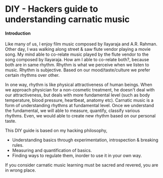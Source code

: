 DIY - Hackers guide to understanding carnatic music
=====================================================

#### Introduction
Like many of us, I enjoy film music composed by Ilayaraja and A.R. Rahman. Other day, I was walking along street & saw flute vendor playing a movie song. My mind able to co-relate music played by the flute vendor to the song composed by Ilayaraja. How am I able to co-relate both?, because both are in same rhythm. Rhythm is what we perceive when we listen to music. Rhythm is subjective. Based on our mood/taste/culture we prefer certain rhythms over other.

In one way, rhythm is like physical attractiveness of human beings. When we approach physician for a non-cosmetic treatment, he doesn't deal with our attractiveness, but deals with more fundamental level (such as body temperature, blood pressure, heartbeat, anatomy etc). Carnatic music is a form of understanding rhythms at fundamental level. Once we understand the fundamental, we will able to measure, quantify, classify various rhythms. Even, we would able to create new rhythm based on our personal taste.

This DIY guide is based on my hacking philosophy,

-	Understanding basics through experimentation, introspection & breaking rules.
-	Measuring and quantification of basics.
-	Finding ways to regulate them, inorder to use it in your own way.

If you consider carnatic music learning must be sacred and revered, you are in wrong place.


